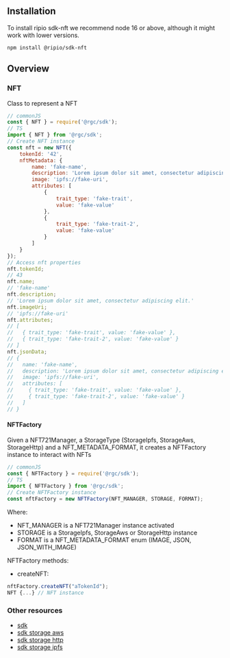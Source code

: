 ## Installation

To install ripio sdk-nft we recommend node 16 or above, although it might work with lower versions.

```
npm install @ripio/sdk-nft
```

## Overview

### NFT

Class to represent a NFT

```javascript
// commonJS
const { NFT } = require('@rgc/sdk');
// TS
import { NFT } from '@rgc/sdk';
// Create NFT instance
const nft = new NFT({
    tokenId: '42',
    nftMetadata: {
        name: 'fake-name',
        description: 'Lorem ipsum dolor sit amet, consectetur adipiscing elit.',
        image: 'ipfs://fake-uri',
        attributes: [
            {
                trait_type: 'fake-trait',
                value: 'fake-value'
            },
            {
                trait_type: 'fake-trait-2',
                value: 'fake-value'
            }
        ]
    }
});
// Access nft properties
nft.tokenId;
// 43
nft.name;
// 'fake-name'
nft.description;
// 'Lorem ipsum dolor sit amet, consectetur adipiscing elit.'
nft.imageUri;
// 'ipfs://fake-uri'
nft.attributes;
// [
//   { trait_type: 'fake-trait', value: 'fake-value' },
//   { trait_type: 'fake-trait-2', value: 'fake-value' }
// ]
nft.jsonData;
// {
//   name: 'fake-name',
//   description: 'Lorem ipsum dolor sit amet, consectetur adipiscing elit.',
//   image: 'ipfs://fake-uri',
//   attributes: [
//     { trait_type: 'fake-trait', value: 'fake-value' },
//     { trait_type: 'fake-trait-2', value: 'fake-value' }
//   ]
// }
```

#### NFTFactory

Given a NFT721Manager, a StorageType (StorageIpfs, StorageAws, StorageHttp) and a NFT_METADATA_FORMAT, it creates a NFTFactory instance to interact with NFTs

```javascript
// commonJS
const { NFTFactory } = require('@rgc/sdk');
// TS
import { NFTFactory } from '@rgc/sdk';
// Create NFTFactory instance
const nftFactory = new NFTFactory(NFT_MANAGER, STORAGE, FORMAT);
```

Where:

- NFT_MANAGER is a NFT721Manager instance activated
- STORAGE is a StorageIpfs, StorageAws or StorageHttp instance
- FORMAT is a NFT_METADATA_FORMAT enum (IMAGE, JSON, JSON_WITH_IMAGE)

NFTFactory methods:

- createNFT:

```javascript
nftFactory.createNFT("aTokenId");
NFT {...} // NFT instance
```

### Other resources

- [sdk](https://ripio.github.io/sdkjs/sdk)
- [sdk storage aws](https://ripio.github.io/sdkjs/sdk-storage-aws)
- [sdk storage http](https://ripio.github.io/sdkjs/sdk-storage-http)
- [sdk storage ipfs](https://ripio.github.io/sdkjs/sdk-storage-ipfs)